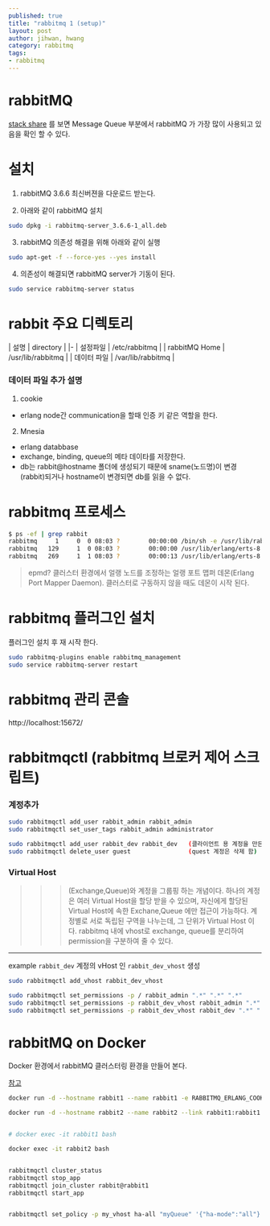 ```yaml
---
published: true
title: "rabbitmq 1 (setup)"
layout: post
author: jihwan, hwang
category: rabbitmq
tags:
- rabbitmq
---
```



# rabbitMQ

[stack share](https://stackshare.io/message-queue) 를 보면 Message Queue 부분에서 rabbitMQ 가 가장 많이 사용되고 있음을 확인 할 수 있다.





# 설치

1. rabbitMQ 3.6.6 최신버젼을 다운로드 받는다.

2. 아래와 같이 rabbitMQ 설치
```bash
sudo dpkg -i rabbitmq-server_3.6.6-1_all.deb
```

3. rabbitMQ 의존성 해결을 위해 아래와 같이 실행
```bash
sudo apt-get -f --force-yes --yes install
```

4. 의존성이 해결되면 rabbitMQ server가 기동이 된다.
```bash
sudo service rabbitmq-server status
```

# rabbit 주요 디렉토리

| 설명 | directory |
|-
| 설정파일 | /etc/rabbitmq |
| rabbitMQ Home | /usr/lib/rabbitmq |
| 데이터 파일 | /var/lib/rabbitmq |

### 데이터 파일 추가 설명
1. cookie
- erlang node간 communication을 할때 인증 키 같은 역할을 한다.



2. Mnesia
- erlang databbase
- exchange, binding, queue의 메타 데이타를 저장한다.
- db는 rabbit@hostname 폴더에 생성되기 때문에 sname(노드명)이 변경 (rabbit)되거나 hostname이 변경되면 db를 읽을 수 없다.

# rabbitmq 프로세스

```bash
$ ps -ef | grep rabbit
rabbitmq     1     0  0 08:03 ?        00:00:00 /bin/sh -e /usr/lib/rabbitmq/bin/rabbitmq-server    ==> rabbitMQ 데몬
rabbitmq   129     1  0 08:03 ?        00:00:00 /usr/lib/erlang/erts-8.2/bin/epmd -daemon           ==> 아래 참조
rabbitmq   269     1  1 08:03 ?        00:00:13 /usr/lib/erlang/erts-8.2/bin/beam.smp -W w -A 128   ==> Erlang 가상머신
```

> epmd? 클러스터 환경에서 얼랭 노드를 조정하는 얼랭 포트 맵퍼 데몬(Erlang Port Mapper Daemon).
     클러스터로 구동하지 않을 때도 데몬이 시작 된다.

# rabbitmq 플러그인 설치

플러그인 설치 후 재 시작 한다.

```bash
sudo rabbitmq-plugins enable rabbitmq_management
sudo service rabbitmq-server restart
```

# rabbitmq 관리 콘솔
http://localhost:15672/


# rabbitmqctl (rabbitmq 브로커 제어 스크립트)

### 계정추가
```bash
sudo rabbitmqctl add_user rabbit_admin rabbit_admin
sudo rabbitmqctl set_user_tags rabbit_admin administrator

sudo rabbitmqctl add_user rabbit_dev rabbit_dev   (클라이언트 용 계정을 만든다.)
sudo rabbitmqctl delete_user guest                (quest 계정은 삭제 함)
```

### Virtual Host
>>> (Exchange,Queue)와 계정을 그룹핑 하는 개념이다.
하나의 계정은 여러 Virtual Host을 할당 받을 수 있으며,
자신에게 할당된 Virtual Host에 속한 Exchane,Queue 에만 접근이 가능하다.
계정별로 서로 독립된 구역을 나누는데, 그 단위가 Virtual Host 이다.
rabbitmq 내에 vhost로 exchange, queue를 분리하여 permission을 구분하여 줄 수 있다.

----------------
example `rabbit_dev` 계정의 vHost 인 `rabbit_dev_vhost` 생성

```bash
sudo rabbitmqctl add_vhost rabbit_dev_vhost

sudo rabbitmqctl set_permissions -p / rabbit_admin ".*" ".*" ".*"
sudo rabbitmqctl set_permissions -p rabbit_dev_vhost rabbit_admin ".*" ".*" ".*"
sudo rabbitmqctl set_permissions -p rabbit_dev_vhost rabbit_dev ".*" ".*" ".*"
```




# rabbitMQ on Docker

Docker 환경에서 rabbitMQ 클러스터링 환경을 만들어 본다.

[참고](https://hub.docker.com/_/rabbitmq/)

```bash
docker run -d --hostname rabbit1 --name rabbit1 -e RABBITMQ_ERLANG_COOKIE=abcdefg -e RABBITMQ_NODENAME=rabbit -e RABBITMQ_DEFAULT_USER=rabbitDev -e RABBITMQ_DEFAULT_PASS=rabbitDev -e RABBITMQ_DEFAULT_VHOST=my_vhost -p 5672:5672 -p 15672:15672 rabbitmq:3.6.6-management

docker run -d --hostname rabbit2 --name rabbit2 --link rabbit1:rabbit1 -e RABBITMQ_ERLANG_COOKIE=abcdefg -e RABBITMQ_NODENAME=rabbit -e RABBITMQ_DEFAULT_USER=rabbitDev -e RABBITMQ_DEFAULT_PASS=rabbitDev -e RABBITMQ_DEFAULT_VHOST=my_vhost -p 5673:5672 -p 15673:15672 rabbitmq:3.6.6-management


# docker exec -it rabbit1 bash

docker exec -it rabbit2 bash


rabbitmqctl cluster_status
rabbitmqctl stop_app
rabbitmqctl join_cluster rabbit@rabbit1
rabbitmqctl start_app


rabbitmqctl set_policy -p my_vhost ha-all "myQueue" '{"ha-mode":"all"}'
```
